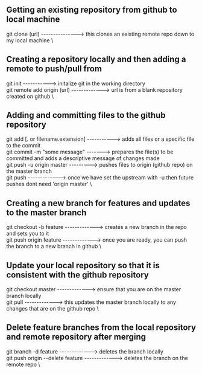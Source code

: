 ## Getting an existing repository from github to local machine

git clone (url) ---------------> this clones an existing remote repo down to my local machine \

## Creating a repository locally and then adding a remote to push/pull from

git init -----------> initalize git in the working directory \
git remote add origin (url) -------------> url is from a blank repository created on github \

## Adding and committing files to the github repository

git add [. or filename.extension] -----------> adds all files or a specific file to the commit \
git commit -m "some message" -------> prepares the file(s) to be committed and adds a descriptive message of changes made \
git push -u origin master ---------> pushes files to origin (github repo) on the master branch \
git push -------------> once we have set the upstream with -u then future pushes dont need 'origin master' \

## Creating a new branch for features and updates to the master branch

git checkout -b feature -------------> creates a new branch in the repo and sets you to it \
git push origin feature -------------> once you are ready, you can push the branch to a new branch in github \

<!-- Now we will make a pull request from github to review the feature, comment on it, and merge to the master branch -->

## Update your local repository so that it is consistent with the github repository

git checkout master -------------> ensure that you are on the master branch locally \
git pull -------------> this updates the master branch locally to any changes that are on the github repo \

## Delete feature branches from the local repository and remote repository after merging

git branch -d feature -------------> deletes the branch locally \
git push origin --delete feature -------------> deletes the branch on the remote repo \
